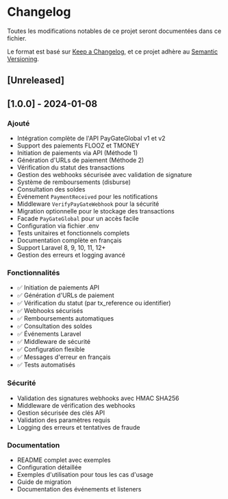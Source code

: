 # Changelog

Toutes les modifications notables de ce projet seront documentées dans ce fichier.

Le format est basé sur [Keep a Changelog](https://keepachangelog.com/en/1.0.0/),
et ce projet adhère au [Semantic Versioning](https://semver.org/spec/v2.0.0.html).

## [Unreleased]

## [1.0.0] - 2024-01-08

### Ajouté
- Intégration complète de l'API PayGateGlobal v1 et v2
- Support des paiements FLOOZ et TMONEY
- Initiation de paiements via API (Méthode 1)
- Génération d'URLs de paiement (Méthode 2)
- Vérification du statut des transactions
- Gestion des webhooks sécurisée avec validation de signature
- Système de remboursements (disburse)
- Consultation des soldes
- Événement `PaymentReceived` pour les notifications
- Middleware `VerifyPayGateWebhook` pour la sécurité
- Migration optionnelle pour le stockage des transactions
- Facade `PayGateGlobal` pour un accès facile
- Configuration via fichier .env
- Tests unitaires et fonctionnels complets
- Documentation complète en français
- Support Laravel 8, 9, 10, 11, 12+
- Gestion des erreurs et logging avancé

### Fonctionnalités
- ✅ Initiation de paiements API
- ✅ Génération d'URLs de paiement
- ✅ Vérification du statut (par tx_reference ou identifier)
- ✅ Webhooks sécurisés
- ✅ Remboursements automatiques
- ✅ Consultation des soldes
- ✅ Événements Laravel
- ✅ Middleware de sécurité
- ✅ Configuration flexible
- ✅ Messages d'erreur en français
- ✅ Tests automatisés

### Sécurité
- Validation des signatures webhooks avec HMAC SHA256
- Middleware de vérification des webhooks
- Gestion sécurisée des clés API
- Validation des paramètres requis
- Logging des erreurs et tentatives de fraude

### Documentation
- README complet avec exemples
- Configuration détaillée
- Exemples d'utilisation pour tous les cas d'usage
- Guide de migration
- Documentation des événements et listeners